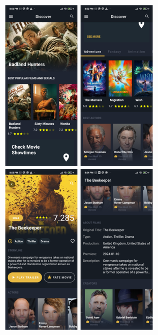 <div style="display: flex; flex-wrap: wrap; gap: 10px;">
    <img src="./images/sc1.png" alt="Screenshot 1" style="flex: 1; max-width: 45%;">
    <img src="./images/sc2.png" alt="Screenshot 2" style="flex: 1; max-width: 45%;">
    <img src="./images/sc3.png" alt="Screenshot 3" style="flex: 1; max-width: 45%;">
    <img src="./images/sc4.png" alt="Screenshot 3" style="flex: 1; max-width: 45%;">
</div>
